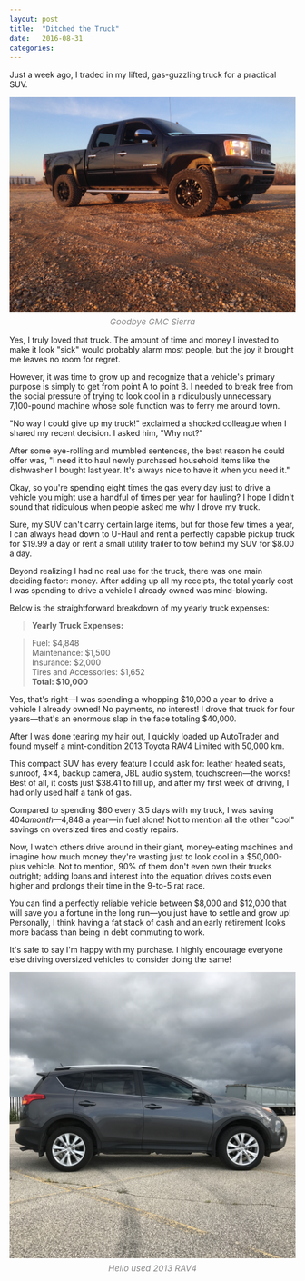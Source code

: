 ```yaml
---
layout: post
title:  "Ditched the Truck"
date:   2016-08-31
categories: 
---
```

Just a week ago, I traded in my lifted, gas-guzzling truck for a practical SUV.

![Alt text](/assets/images/img_4325.jpg)
<span style="display: block; text-align: center; font-size: 15px; color: #888; margin-top: 5px; font-style: italic;">Goodbye GMC Sierra</span>


Yes, I truly loved that truck. The amount of time and money I invested to make it look "sick" would probably alarm most people, but the joy it brought me leaves no room for regret.

However, it was time to grow up and recognize that a vehicle's primary purpose is simply to get from point A to point B. I needed to break free from the social pressure of trying to look cool in a ridiculously unnecessary 7,100-pound machine whose sole function was to ferry me around town.

"No way I could give up my truck!" exclaimed a shocked colleague when I shared my recent decision. I asked him, "Why not?"

After some eye-rolling and mumbled sentences, the best reason he could offer was, "I need it to haul newly purchased household items like the dishwasher I bought last year. It's always nice to have it when you need it."

Okay, so you're spending eight times the gas every day just to drive a vehicle you might use a handful of times per year for hauling? I hope I didn't sound that ridiculous when people asked me why I drove my truck.

Sure, my SUV can't carry certain large items, but for those few times a year, I can always head down to U-Haul and rent a perfectly capable pickup truck for $19.99 a day or rent a small utility trailer to tow behind my SUV for $8.00 a day.

Beyond realizing I had no real use for the truck, there was one main deciding factor: money. After adding up all my receipts, the total yearly cost I was spending to drive a vehicle I already owned was mind-blowing.

Below is the straightforward breakdown of my yearly truck expenses:

>**Yearly Truck Expenses:**

>Fuel: $4,848  
>Maintenance: $1,500  
>Insurance: $2,000  
>Tires and Accessories: $1,652  
**Total: $10,000**

Yes, that's right—I was spending a whopping $10,000 a year to drive a vehicle I already owned! No payments, no interest! I drove that truck for four years—that's an enormous slap in the face totaling $40,000.

After I was done tearing my hair out, I quickly loaded up AutoTrader and found myself a mint-condition 2013 Toyota RAV4 Limited with 50,000 km.

This compact SUV has every feature I could ask for: leather heated seats, sunroof, 4×4, backup camera, JBL audio system, touchscreen—the works! Best of all, it costs just $38.41 to fill up, and after my first week of driving, I had only used half a tank of gas.

Compared to spending $60 every 3.5 days with my truck, I was saving $404 a month—$4,848 a year—in fuel alone! Not to mention all the other "cool" savings on oversized tires and costly repairs.

Now, I watch others drive around in their giant, money-eating machines and imagine how much money they're wasting just to look cool in a $50,000-plus vehicle. Not to mention, 90% of them don't even own their trucks outright; adding loans and interest into the equation drives costs even higher and prolongs their time in the 9-to-5 rat race.

You can find a perfectly reliable vehicle between $8,000 and $12,000 that will save you a fortune in the long run—you just have to settle and grow up! Personally, I think having a fat stack of cash and an early retirement looks more badass than being in debt commuting to work.

It's safe to say I'm happy with my purchase. I highly encourage everyone else driving oversized vehicles to consider doing the same!

![Alt text](/assets/images/img_7485.jpg)
<span style="display: block; text-align: center; font-size: 15px; color: #888; margin-top: 5px; font-style: italic;">Hello used 2013 RAV4</span>

